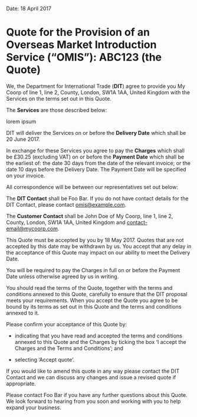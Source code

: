 Date: 18 April 2017

# Quote for the Provision of an Overseas Market Introduction Service (“OMIS”): ABC123 (the **Quote**)

We, the Department for International Trade (**DIT**) agree to provide you My Coorp of line 1, line 2, County, London, SW1A 1AA, United Kingdom with the Services on the terms set out in this Quote.

The **Services** are those described below:

lorem ipsum

DIT will deliver the Services on or before the **Delivery Date** which shall be 20 June 2017.

In exchange for these Services you agree to pay the **Charges** which shall be £30.25 (excluding VAT) on or before the **Payment Date** which shall be the earliest of: the date 30 days from the date of the relevant invoice; or the date 10 days before the Delivery Date. The Payment Date will be specified on your invoice.

All correspondence will be between our representatives set out below:

The **DIT Contact** shall be Foo Bar. If you do not have contact details for the DIT Contact, please contact omis@example.com.

The **Customer Contact** shall be John Doe of My Coorp, line 1, line 2, County, London, SW1A 1AA, United Kingdom and contact-email@mycoorp.com.

This Quote must be accepted by you by 18 May 2017. Quotes that are not accepted by this date may be withdrawn by us. You accept that any delay in the acceptance of this Quote may impact on our ability to meet the Delivery Date.

You will be required to pay the Charges in full on or before the Payment Date unless otherwise agreed by us in writing.

You should read the terms of the Quote, together with the terms and conditions annexed to this Quote, carefully to ensure that the DIT proposal meets your requirements. When you accept the Quote you agree to be bound by its terms as set out in this Quote and the terms and conditions annexed to it.

Please confirm your acceptance of this Quote by:

- indicating that you have read and accepted the terms and conditions annexed to this Quote and the Charges by ticking the box ‘I accept the Charges and the Terms and Conditions’; and

- selecting ‘Accept quote’.

If you would like to amend this quote in any way please contact the DIT Contact and we can discuss any changes and issue a revised quote if appropriate.

Please contact Foo Bar if you have any further questions about this Quote. We look forward to hearing from you soon and working with you to help expand your business.
